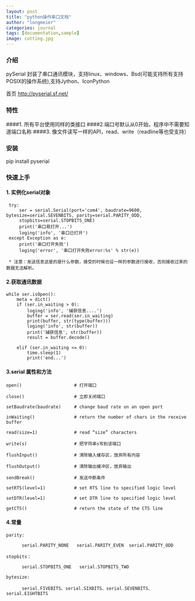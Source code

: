 ```yaml
---
layout: post
title: "python操作串口文档"
author: "longmeier"
categories: journal
tags: [documentation,sample]
image: cutting.jpg
---
```


### 介绍
pySerial
封装了串口通讯模块，支持linux、windows、Bsd(可能支持所有支持POSIX的操作系统),支持Jython、IconPython

首页 http://pyserial.sf.net/
### 特性
####1. 所有平台使用同样的类接口
####2.端口号默认从0开始，程序中不需要知道端口名称
####3. 像文件读写一样的API，read、write（readline等也受支持）

### 安装
 pip install pyserial
 
### 快速上手

#### 1. 实例化serial对象
 ```   
  try:
      ser = serial.Serial(port='com4', baudrate=9600, bytesize=serial.SEVENBITS, parity=serial.PARITY_ODD,
      stopbits=serial.STOPBITS_ONE)
      print('串口易打开...')
      loging('info', '串口已打开')
  except Exception as e:
      print('串口打开失败')
      loging('error', '串口打开失败error:%s' % str(e))
        
  * 注意：发送信息这是的是什么参数，接受的时候也设一样的参数进行接收，否则接收过来的数据无法解析。
 ```
#### 2.获取通讯数据
  ```
  while ser.isOpen():
      meta = dict()
      if (ser.in_waiting > 0):
          loging('info', '捕获信息....')
          buffer = ser.read(ser.in_waiting)
          print(buffer, str(type(buffer)))
          loging('info', str(buffer))
          print('捕获信息', str(buffer))
          result = buffer.decode()

      elif (ser.in_waiting <= 0):
          time.sleep(1)
          print('end...')
   ```
#### 3.serial 属性和方法
  ```
  open()                    # 打开端口

  close()                   # 立即关闭端口

  setBaudrate(baudrate)     # change baud rate on an open port

  inWaiting()               # return the number of chars in the receive buffer

  read(size=1)              # read “size” characters

  write(s)                  # 把字符串s写到该端口

  flushInput()              # 清除输入缓存区，放弃所有内容

  flushOutput()             # 清除输出缓冲区，放弃输出

  sendBreak()               # 发送中断条件

  setRTS(level=1)           # set RTS line to specified logic level

  setDTR(level=1)           # set DTR line to specified logic level

  getCTS()                  # return the state of the CTS line
  ```
#### 4.常量
  ```
  parity:

        serial.PARITY_NONE   serial.PARITY_EVEN  serial.PARITY_ODD

  stopbits：

        serial.STOPBITS_ONE   serial.STOPBITS_TWO

  bytesize:

        serial.FIVEBITS、serial.SIXBITS、serial.SEVENBITS、serial.EIGHTBITS
  ```